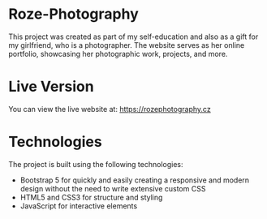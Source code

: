 # Roze-Photography
This project was created as part of my self-education and also as a gift for my girlfriend, who is a photographer. The website serves as her online portfolio, showcasing her photographic work, projects, and more.

# Live Version
You can view the live website at: https://rozephotography.cz

# Technologies
The project is built using the following technologies:
- Bootstrap 5 for quickly and easily creating a responsive and modern design without the need to write extensive custom CSS
- HTML5 and CSS3 for structure and styling
- JavaScript for interactive elements
